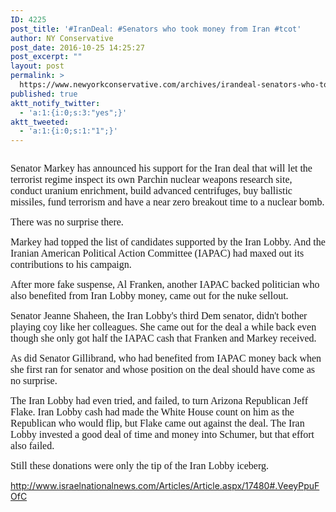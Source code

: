 ```yaml
---
ID: 4225
post_title: '#IranDeal: #Senators who took money from Iran #tcot'
author: NY Conservative
post_date: 2016-10-25 14:25:27
post_excerpt: ""
layout: post
permalink: >
  https://www.newyorkconservative.com/archives/irandeal-senators-who-took-money-from-iran-tcot/
published: true
aktt_notify_twitter:
  - 'a:1:{i:0;s:3:"yes";}'
aktt_tweeted:
  - 'a:1:{i:0;s:1:"1";}'
---
```

<p><img src="http://www.newyorkconservative.com/wp-content/uploads/2015/09/090315_0239_IranDealSen1.jpg" alt="" />
	</p><p><span style="font-family:Times New Roman;font-size:12pt">Senator Markey has announced his support for the Iran deal that will let the terrorist regime inspect its own Parchin nuclear weapons research site, conduct uranium enrichment, build advanced centrifuges, buy ballistic missiles, fund terrorism and have a near zero breakout time to a nuclear bomb.
</span></p><p><span style="font-family:Times New Roman;font-size:12pt">There was no surprise there.
</span></p><p><span style="font-family:Times New Roman;font-size:12pt">Markey had topped the list of candidates supported by the Iran Lobby. And the Iranian American Political Action Committee (IAPAC) had maxed out its contributions to his campaign.
</span></p><p><span style="font-family:Times New Roman;font-size:12pt">After more fake suspense, Al Franken, another IAPAC backed politician who also benefited from Iran Lobby money, came out for the nuke sellout.
</span></p><p><span style="font-family:Times New Roman;font-size:12pt">Senator Jeanne Shaheen, the Iran Lobby's third Dem senator, didn't bother playing coy like her colleagues. She came out for the deal a while back even though she only got half the IAPAC cash that Franken and Markey received.
</span></p><p><span style="font-family:Times New Roman;font-size:12pt">As did Senator Gillibrand, who had benefited from IAPAC money back when she first ran for senator and whose position on the deal should have come as no surprise.
</span></p><p><span style="font-family:Times New Roman;font-size:12pt">The Iran Lobby had even tried, and failed, to turn Arizona Republican Jeff Flake. Iran Lobby cash had made the White House count on him as the Republican who would flip, but Flake came out against the deal. The Iran Lobby invested a good deal of time and money into Schumer, but that effort also failed.
</span></p><p><span style="font-family:Times New Roman;font-size:12pt">Still these donations were only the tip of the Iran Lobby iceberg.
</span></p><p><a href="http://www.israelnationalnews.com/Articles/Article.aspx/17480#.VeeyPpuFOfC">http://www.israelnationalnews.com/Articles/Article.aspx/17480#.VeeyPpuFOfC</a>
	</p>